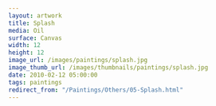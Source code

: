 ```yaml
---
layout: artwork
title: Splash
media: Oil
surface: Canvas
width: 12
height: 12
image_url: /images/paintings/splash.jpg
image_thumb_url: /images/thumbnails/paintings/splash.jpg
date: 2010-02-12 05:00:00
tags: paintings
redirect_from: "/Paintings/Others/05-Splash.html"
---
```

